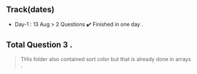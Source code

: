 
## Track(dates)
- Day-1 : 13 Aug > 2 Questions ✔️ Finished in one day . 
## Total Question 3 . 
> THis folder also contained sort color but that is already done in arrays .

